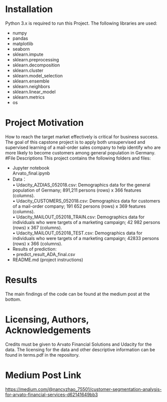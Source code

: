 # Installation
Python 3.x is required to run this Project. The following libraries are used:
*	numpy<br/>
*	pandas <br/>
*	matplotlib<br/>
*	seaborn<br/>
*	sklearn.impute<br/>
*	sklearn.preprocessing<br/>
*	sklearn.decomposition<br/>
*	sklearn.cluster<br/>
*	sklearn.model_selection<br/>
*	sklearn.ensemble<br/>
*	sklearn.neighbors<br/>
*	sklearn.linear_model<br/>
*	sklearn.metrics<br/>
*	os<br/>

# Project Motivation
How to reach the target market effectively is critical for business success. The goal of this capstone project is to apply both unsupervised and supervised learning of a mail-order sales company to help identify who are more likely to become customers among general population in Germany. 
#File Descriptions
This project contains the following folders and files:
* Jupyter notebook<br/>
  Arvato_final.ipynb<br/>
* Data：<br/>
•	Udacity_AZDIAS_052018.csv: Demographics data for the general population of Germany; 891,211 persons (rows) x 366 features (columns).<br/>
•	Udacity_CUSTOMERS_052018.csv: Demographics data for customers of a mail-order company; 191 652 persons (rows) x 369 features (columns).<br/>
•	Udacity_MAILOUT_052018_TRAIN.csv: Demographics data for individuals who were targets of a marketing campaign; 42 982 persons (rows) x 367 (columns).<br/>
•	Udacity_MAILOUT_052018_TEST.csv: Demographics data for individuals who were targets of a marketing campaign; 42833 persons (rows) x 366 (columns).<br/>
* Results of prediction:<br/>
•	predict_result_ADA_final.csv<br/>
* README.md (project instructions)
# Results<br/>
The main findings of the code can be found at the medium post at the bottom.<br/>
# Licensing, Authors, Acknowledgements<br/>
Credits must be given to Arvato Financial Solutions and Udacity for the data. The licensing for the data and other descriptive information can be found in terms.pdf in the repository. 
# Medium Post Link
https://medium.com/@nancyzhao_75501/customer-segmentation-analysis-for-arvato-financial-services-d62141649bb3
